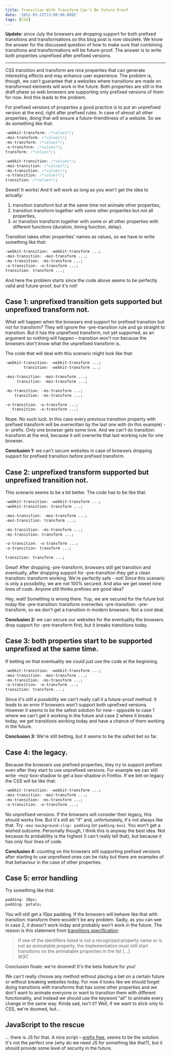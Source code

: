 ```yaml
---
title: Transition With Transform Can't Be Future Proof
date: '2012-03-22T13:00:00.000Z'
tags: [CSS]
---
```


**Update:** since July the browsers are dropping support for both prefixed transitions and transformations so this blog post is now obsolete. We know the answer for the discussed question of how to make sure that combining transitions and transformations will be future-proof. The answer is to write both properties unprefixed after prefixed versions.

---

CSS transition and transform are nice properties that can generate interesting effects and may enhance user experience. The problem is, though, we can't guarantee that a websites where transitions are made on transformed elements will work in the future. Both properties are still in the draft phase so web browsers are supporting only prefixed versions of them for now. And this leads to the problem.

For prefixed versions of properties a good practice is to put an unprefixed version at the end, right after prefixed rules. In case of almost all other properties, doing that will ensure a future-friendliness of a website. So we do something like that:

```css
-webkit-transform: /*values*/;
-moz-transform: /*values*/;
-ms-transform: /*values*/;
-o-transform: /*values*/;
transform: /*values*/;

-webkit-transition: /*values*/;
-moz-transition: /*values*/;
-ms-transition: /*values*/;
-o-transition: /*values*/;
transition: /*values*/;
```

Sweet! It works! And it will work as long as you won't get the idea to actually:

1.  transition transform but at the same time not animate other properties,
2.  transition transform together with some other properties but not all properties,
3.  or transition transform together with some or all other properties with different functions (duration, timing function, delay).

Transition takes other properties' names as values, so we have to write something like that:

```css
-webkit-transition: -webkit-transform ...;
-moz-transition: -moz-transform ...;
-ms-transition: -ms-transform ...;
-o-transition: -o-transform ...;
transition: transform ...;
```

And here the problem starts since the code above seems to be perfectly valid and future-proof, but it's not!

## Case 1: unprefixed transition gets supported but unprefixed transform not.

What will happen when the browsers end support for prefixed transition but not for transform? They will ignore the -pre-transition rule and go straight to transition. But it has the unprefixed transform, not yet supported, as an argument so nothing will happen – transition won't run because the browsers don't know what the unprefixed transform is.

The code that will deal with this scenario might look like that:

```css
-webkit-transition: -webkit-transform ...;
        transition: -webkit-transform ...;

-moz-transition: -moz-transform ...;
     transition: -moz-transform ...;

-ms-transition: -ms-transform ...;
    transition: -ms-transform ...;

-o-transition: -o-transform ...;
   transition: -o-transform ...;
```

Nope. No such luck. In this case every previous transition property with prefixed transform will be overwritten by the last one with (in this example) -o- prefix. Only one browser gets some love. And we can't do transition: transform at the end, because it will overwrite that last working rule for one browser.

**Conclusion 1:** we can't secure websites in case of browsers dropping support for prefixed transition before prefixed transform.

## Case 2: unprefixed transform supported but unprefixed transition not.

This scenario seems to be a bit better. The code has to be like that:

```css
-webkit-transition: -webkit-transform ...;
-webkit-transition: transform ...;

-moz-transition: -moz-transform ...;
-moz-transition: transform ...;

-ms-transition: -ms-transform ...;
-ms-transition: transform ...;

-o-transition: -o-transform ...;
-o-transition: transform ...;

transition: transform ...;
```

Great! After dropping -pre-transform, browsers still get transition and eventually, after dropping support for -pre-transition they get a clean transition: transform working. We're perfectly safe - not! Since this scenario is only a possibility, we are not 100% secured. And also we get sweet nine lines of code. Anyone still thinks prefixes are good idea?

Hey, wait! Something is wrong there. Yup, we are secured for the future but today the -pre-transition: transform overwrites -pre-transition: -pre-transform, so we don't get a transition in modern browsers. Not a cool deal.

**Conclusion 2:** we can secure our websites for the eventuality the browsers drop support for -pre-transform first, but it breaks transitions today.

## Case 3: both properties start to be supported unprefixed at the same time.

If betting on that eventuality we could just use the code at the beginning.

```css
-webkit-transition: -webkit-transform ...;
-moz-transition: -moz-transform ...;
-ms-transition: -ms-transform ...;
-o-transition: -o-transform ...;
transition: transform ...;
```

Since it's still a possibility we can't really call it a future-proof method. It leads to an error if browsers won't support both uprefixed versions. However it seems to be the safest solution for now – opposite to case 1 where we can't get it working in the future and case 2 where it breaks today, we get transitions working today and have a chance of them working in the future.

**Conclusion 3:** We're still betting, but it seems to be the safest bet so far.

## Case 4: the legacy.

Because the browsers use prefixed properties, they try to support prefixes even after they start to use unprefixed versions. For example we can still write -moz-box-shadow to get a box-shadow in Firefox. If we bet on legacy the CSS will be like that:

```css
-webkit-transition: -webkit-transform ...;
-moz-transition: -moz-transform ...;
-ms-transition: -ms-transform ...;
-o-transition: -o-transform ...;
```

No unprefixed versions. If the browsers will consider their legacy, this should works fine. But it's still an "if" and, unfortunately, it's not always like that. Try `-moz-background-clip: padding` (or `padding-box`). You won't get a wished outcome. Personally though, I think this is anyway the best idea. Not because its probability is the highest (I can't really tell that), but because it has _only_ four lines of code.

**Conclusion 4:** counting on the browsers still supporting prefixed versions after starting to use unprefixed ones can be risky but there are examples of that behaviour in the case of other properties.

## Case 5: error handling

Try something like that:

```css
padding: 10px;
padding: potato;
```

You will still get a 10px padding. If the browsers will behave like that with transition: transform there wouldn't be any problem. Sadly, as you can see in case 2, it doesn't work today and probably won't work in the future. The reason is this statement from [transitions specification](http://www.w3.org/TR/css3-transitions/#transition-property):

> If one of the identifiers listed is not a recognized property name or is not an animatable property, the implementation must still start transitions on the animatable properties in the list […]  
> <cite>W3C</cite>

Conclusion finale: we're doomed! It's the beta feature for you!

We can't really choose any method without placing a bet on a certain future or without breaking websites today. For now it looks like we should forget doing transitions with transforms that has some other properties and we don't want to animate everyone or want to transition them with different functionality, and instead we should use the keyword "all" to animate every change in the same way. Kinda sad, isn't it? Well, if we want to stick only to CSS, we're doomed, but…

## JavaScript to the rescue

… there is JS for that. A nice script – [prefix free](http://leaverou.github.com/prefixfree/), seems to be the solution. It's not the perfect one (why do we need JS for something like that?), but it should provide some level of security in the future.
